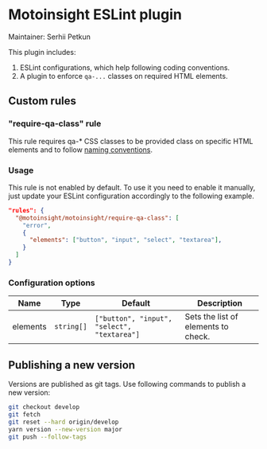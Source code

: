# Motoinsight ESLint plugin

Maintainer: Serhii Petkun

This plugin includes:
1. ESLint configurations, which help following coding conventions.
2. A plugin to enforce `qa-...` classes on required HTML elements.

## Custom rules

### "require-qa-class" rule

This rule requires qa-\* CSS classes to be provided class on specific HTML elements and to follow [naming conventions](https://motocommerce.atlassian.net/wiki/spaces/QA/pages/1386971151/How+to+work+with+qa-+CSS+classes).

### Usage

This rule is not enabled by default. To use it you need to enable it manually, just update your ESLint configuration accordingly to the following example.

```json
"rules": {
  "@motoinsight/motoinsight/require-qa-class": [
    "error",
    {
      "elements": ["button", "input", "select", "textarea"],
    }
  ]
}
```

### Configuration options

| Name     | Type       | Default                                     | Description                         |
| -------- | ---------- | ------------------------------------------- | ----------------------------------- |
| elements | `string[]` | `["button", "input", "select", "textarea"]` | Sets the list of elements to check. |

## Publishing a new version

Versions are published as git tags. Use following commands to publish a new version:

```bash
git checkout develop
git fetch
git reset --hard origin/develop
yarn version --new-version major
git push --follow-tags
```
